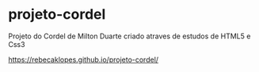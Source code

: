 # projeto-cordel
 Projeto do Cordel de Milton Duarte criado atraves de estudos de HTML5 e Css3
 
 https://rebecaklopes.github.io/projeto-cordel/
